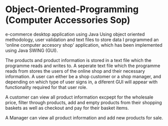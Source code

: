 # Object-Oriented-Programming (Computer Accessories Sop)
e-commerce desktop application using Java
Using object oriented methodology, user validation and text files to store data I programmed an 'online computer accesory shop' application,
which has been implemented using Java SWING (GUI).


The products and product information is stored in a text file which the programme reads and writes to.
A seperate text file  which the programme reads from stores the users of the online shop and their necessary information. A user can either be a shop 
customer or a shop manager, and depending on which type of user signs in, a diferent GUI will appear with functionality required for that user role.

A customer can view all product information excpept for the wholesale price, filter through products, add and empty products from their shopping baskets 
as well as checkout and pay for their basket items.

A Manager can view all product information and add new products for sale.


